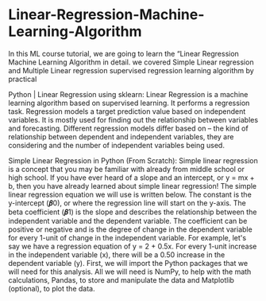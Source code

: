 # Linear-Regression-Machine-Learning-Algorithm
In this ML course tutorial, we are going to learn the “Linear Regression Machine Learning Algorithm in detail. we covered Simple Linear regression and Multiple Linear regression supervised regression learning algorithm by practical 

Python | Linear Regression using sklearn:
Linear Regression is a machine learning algorithm based on supervised learning. It performs a regression task. Regression models a target prediction value based on independent variables. It is mostly used for finding out the relationship between variables and forecasting. Different regression models differ based on – the kind of relationship between dependent and independent variables, they are considering and the number of independent variables being used.


Simple Linear Regression in Python (From Scratch):
Simple linear regression is a concept that you may be familiar with already from middle school or high school. If you have ever heard of a slope and an intercept, or y = mx + b, then you have already learned about simple linear regression!
The simple linear regression equation we will use is written below. The constant is the y-intercept (𝜷0), or where the regression line will start on the y-axis. The beta coefficient (𝜷1) is the slope and describes the relationship between the independent variable and the dependent variable. The coefficient can be positive or negative and is the degree of change in the dependent variable for every 1-unit of change in the independent variable.
For example, let's say we have a regression equation of y = 2 + 0.5x. For every 1-unit increase in the independent variable (x), there will be a 0.50 increase in the dependent variable (y).
First, we will import the Python packages that we will need for this analysis. All we will need is NumPy, to help with the math calculations, Pandas, to store and manipulate the data and Matplotlib (optional), to plot the data.
